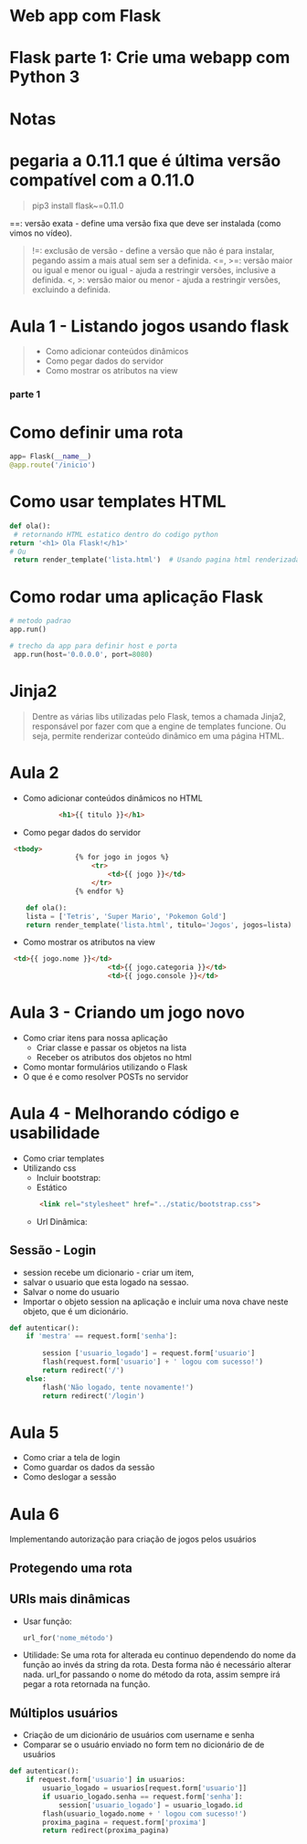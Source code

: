# Web app com Flask 
# Flask parte 1: Crie uma webapp com Python 3
# Notas
# pegaria a 0.11.1 que é última versão compatível com a 0.11.0
> pip3 install flask~=0.11.0 

==: versão exata - define uma versão fixa que deve ser instalada (como vimos no vídeo).
>!=: exclusão de versão - define a versão que não é para instalar, pegando assim a mais atual sem ser a definida.
<=, >=: versão maior ou igual e menor ou igual - ajuda a restringir versões, inclusive a definida.
<, >: versão maior ou menor - ajuda a restringir versões, excluindo a definida.

# Aula 1 - Listando jogos usando flask
> - Como adicionar conteúdos dinâmicos 
> - Como pegar dados do servidor 
> - Como mostrar os atributos na view

### parte 1
# Como definir uma rota
```python
app= Flask(__name__)
@app.route('/inicio') 
```

# Como usar templates HTML
```python
def ola():
 # retornando HTML estatico dentro do codigo python
return '<h1> Ola Flask!</h1>'
# Ou
 return render_template('lista.html')  # Usando pagina html renderizada
```
# Como rodar uma aplicação Flask
```python
# metodo padrao
app.run()

# trecho da app para definir host e porta
 app.run(host='0.0.0.0', port=8080)
```

# Jinja2
> Dentre as várias libs utilizadas pelo Flask, temos a chamada Jinja2, responsável por fazer com que a engine de templates funcione. Ou seja, permite renderizar conteúdo dinâmico em uma página HTML.
 
 # Aula 2 
-  Como adicionar conteúdos dinâmicos no HTML
```html
            <h1>{{ titulo }}</h1>
```
-    Como pegar dados do servidor
```html
 <tbody>
                {% for jogo in jogos %}
                    <tr>
                        <td>{{ jogo }}</td>
                    </tr>
                {% endfor %}
```
```python
    def ola():
    lista = ['Tetris', 'Super Mario', 'Pokemon Gold']
    return render_template('lista.html', titulo='Jogos', jogos=lista)

```
 -   Como mostrar os atributos na view
```html
 <td>{{ jogo.nome }}</td>
                        <td>{{ jogo.categoria }}</td>
                        <td>{{ jogo.console }}</td>
```
# Aula 3 - Criando um jogo novo
- Como criar itens para nossa aplicação
  - Criar classe e passar os objetos na lista
  - Receber os atributos dos objetos no html 
- Como montar formulários utilizando o Flask 
- O que é e como resolver POSTs no servidor

# Aula 4 - Melhorando código e usabilidade
- Como criar templates
- Utilizando css
    - Incluir bootstrap:
    * Estático
    ```html
        <link rel="stylesheet" href="../static/bootstrap.css">
    ```
    * Url Dinâmica:
  
## Sessão - Login 
- session recebe um dicionario - criar um item,
- salvar o usuario que esta logado na sessao.
- Salvar o nome do usuario
- Importar o objeto session na aplicação e incluir uma nova chave neste objeto, que é um dicionário.
```python
def autenticar():
    if 'mestra' == request.form['senha']:
        
        session ['usuario_logado'] = request.form['usuario']
        flash(request.form['usuario'] + ' logou com sucesso!')
        return redirect('/')
    else:
        flash('Não logado, tente novamente!')
        return redirect('/login')
```

# Aula 5
- Como criar a tela de login
- Como guardar os dados da sessão 
- Como deslogar a sessão

# Aula 6 
Implementando autorização para criação de jogos pelos usuários

##  Protegendo uma rota

## URls mais dinâmicas
- Usar função: 
  ```python 
  url_for('nome_método')
  ```
- Utilidade: Se uma rota for alterada eu continuo dependendo do nome da função ao invés da string da rota. Desta forma não é necessário alterar nada.
url_for passando o nome do método da rota, assim sempre irá pegar a rota retornada na função.
  
## Múltiplos usuários
- Criação de um dicionário de usuários com username e senha
- Comparar se o usuário enviado no form tem no dicionário de de usuários
```python
def autenticar():
    if request.form['usuario'] in usuarios:
        usuario_logado = usuarios[request.form['usuario']]
        if usuario_logado.senha == request.form['senha']:
            session['usuario_logado'] = usuario_logado.id
        flash(usuario_logado.nome + ' logou com sucesso!')
        proxima_pagina = request.form['proxima']
        return redirect(proxima_pagina)
```
